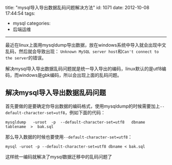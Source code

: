 title: "mysql导入导出数据乱码问题解决方法"
id: 1071
date: 2012-10-08 17:44:54
tags:
- mysql
categories:
- 后端运维
---

最近在linux上面用mysqldump导出数据，放在windows系统中导入就会出现中文乱码，然后就会导致出现： `Unknown MySQL server host`和`Can't connect to the server`的错误。

解决mysql导入导出数据乱码问题就是统一导入导出的编码，linux默认的是utf8编码，而windows是gbk编码，所以会出现上面的乱码问题。

## 解决mysql导入导出数据乱码问题

首先要做的是要确定你导出数据的编码格式，使用mysqldump的时候需要加上`--default-character-set=utf8`，例如下面的代码：
<!--more-->

```shell
mysqldump   -uroot  -p  --default-character-set=utf8   dbname tablename  >  bak.sql
```
那么导入数据的时候也要使用`--default-character-set=utf8`：
```shell
mysql -uroot -p --default-character-set=utf8 dbname < bak.sql
```

这样统一编码就解决了mysql数据迁移中的乱码问题了
